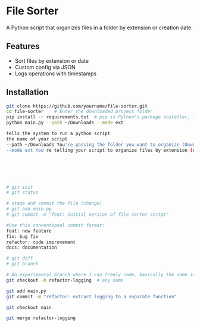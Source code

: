 # File Sorter
A Python script that organizes files in a folder by extension or creation date.

## Features
- Sort files by extension or date
- Custom config via JSON
- Logs operations with timestamps

## Installation
```bash
git clone https://github.com/yourname/file-sorter.git
cd file-sorter    # Enter the downloaded project folder
pip install -r requirements.txt  # pip is Python's package installer, install every package listed inside it
python main.py --path ~/Downloads --mode ext

tells the system to run a python script
the name of your script
--path ~/Downloads You're passing the folder you want to organize (Downloads)
--mode ext You're telling your script to organize files by extension (e.g., .jpg, .pdf, .txt)






# git init
# git status

# stage and commit the file (change)
# git add main.py
# git commit -m "feat: initial version of file sorter script"

#Use this conventional commit format:
feat: new feature
fix: bug fix
refactor: code improvement
docs: documentation

# git diff
# git branch

# An experimental branch where I can freely code, basically the same idea when working with others on git.  
git checkout -b refactor-logging  # any name

git add main.py
git commit -m "refactor: extract logging to a separate function"

git checkout main

git merge refactor-logging

